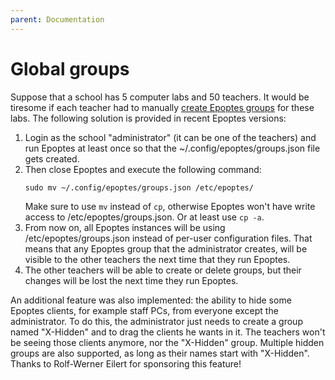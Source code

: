 ```yaml
---
parent: Documentation
---
```


# Global groups

Suppose that a school has 5 computer labs and 50 teachers. It would be tiresome
if each teacher had to manually [create Epoptes groups](groups.md) for these
labs. The following solution is provided in recent Epoptes versions:

1.  Login as the school "administrator" (it can be one of the teachers) and run
    Epoptes at least once so that the ~/.config/epoptes/groups.json file gets
    created.
2.  Then close Epoptes and execute the following command:
    ```shell
    sudo mv ~/.config/epoptes/groups.json /etc/epoptes/
    ```
    Make sure to use `mv` instead of `cp`, otherwise Epoptes won't have write
    access to /etc/epoptes/groups.json. Or at least use `cp -a`.
3.  From now on, all Epoptes instances will be using /etc/epoptes/groups.json
    instead of per-user configuration files. That means that any Epoptes group
    that the administrator creates, will be visible to the other teachers the
    next time that they run Epoptes.
4.  The other teachers will be able to create or delete groups, but their
    changes will be lost the next time they run Epoptes.

An additional feature was also implemented: the ability to hide some Epoptes
clients, for example staff PCs, from everyone except the administrator. To do
this, the administrator just needs to create a group named "X-Hidden" and to
drag the clients he wants in it. The teachers won't be seeing those clients
anymore, nor the "X-Hidden" group. Multiple hidden groups are also supported,
as long as their names start with "X-Hidden". Thanks to Rolf-Werner Eilert for
sponsoring this feature!
